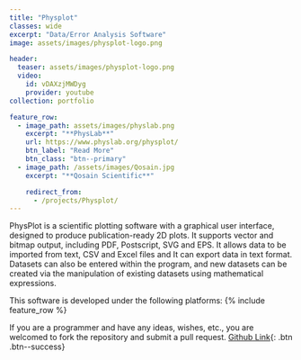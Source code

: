 ```yaml
---
title: "Physplot"
classes: wide
excerpt: "Data/Error Analysis Software"
image: assets/images/physplot-logo.png

header:
  teaser: assets/images/physplot-logo.png
  video:
    id: vDAXzjMWDyg
    provider: youtube
collection: portfolio

feature_row:
  - image_path: assets/images/physlab.png
    excerpt: "**PhysLab**"
    url: https://www.physlab.org/physplot/
    btn_label: "Read More"
    btn_class: "btn--primary"
  - image_path: /assets/images/Qosain.jpg
    excerpt: "**Qosain Scientific**"

    redirect_from:
      - /projects/Physplot/
---
```


PhysPlot is a scientific plotting software with a graphical user interface, designed to produce publication-ready 2D plots. It supports vector and bitmap output, including PDF, Postscript, SVG and EPS. It allows data to be imported from text, CSV and Excel files and It can export data in text format. Datasets can also be entered within the program, and new datasets can be created via the manipulation of existing datasets using mathematical expressions.

This software is developed under the following platforms:
{% include feature_row %}


If you are a programmer and have any ideas, wishes, etc., you are welcomed to fork the repository and submit a pull request.
[Github Link](https://github.com/MShirazAhmad/PhysPlot){: .btn .btn--success}
